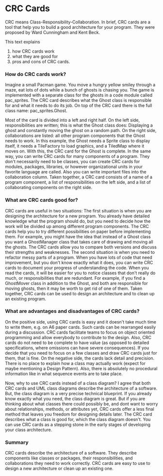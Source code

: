 # CRC Cards

CRC means Class-Responsibility-Collaboration. In brief, CRC cards are a tool that help you to build a good architecture for your program. They were proposed by Ward
Cunningham and Kent Beck.

This text explains
1. how CRC cards work
2. what they are good for
3. pros and cons of CRC cards.

### How do CRC cards work?
Imagine a small Pacman game. You move a hungry yellow smiley through a maze, eat lots
of dots while a bunch of ghosts is chasing you. The game is implemented with a separate
class for the ghosts in a code module called pac_sprites. The CRC card describes what
the Ghost class is responsible for and what it needs to do its job.
On top of the CRC card there is the full class name: pac_sprites.Ghost.

Most of the card is divided into a left and right half. On the left side, responsibilities are
written; this is what the Ghost class does: Displaying a ghost and constantly moving the
ghost on a random path. On the right side, collaborations are listed: all other program
components that the Ghost needs to work. In this example, the Ghost needs a Sprite class
to display itself, it needs a TileFactory to load graphics, and a TiledMap where it moves on.
With this, the CRC card for the Ghost is complete.
In the same way, you can write CRC cards for many components of a program. They don't
necessarily need to be classes, you can create CRC cards for modules, packages,
libraries, or however organizational units in your favorite language are called. Also you can
write important files into the collaboration column. Taken together, a CRC card consists of
a name of a program component, a list of responsibilities on the left side, and a list of
collaborating components on the right side.

### What are CRC cards good for?
CRC cards are useful in two situations:
The first situation is when you are designing the architecture for a new program. You
already have detailed knowledge what the program should do, but you need to decide how
the work will be divided up among different program components. The CRC cards help you
to try different possibilities on paper before implementing them. For example, you might
have the idea that instead of a Ghost class you want a GhostManager class that takes
care of drawing and moving all the ghosts. The CRC cards allow you to compare both
versions and discuss their strengths and weaknesses.
The second situation is when you need to refactor messy parts of a program. When you
have lots of code that need improvement, but you don't know exactly what it does, you can
write CRC cards to document your progress of understanding the code. When you read
the cards, it will be easier for you to notice classes that don't really do much, or
responsibilities that are redundant. For example, if you find a GhostMover class in addition
to the Ghost, and both are responsible for moving ghosts, then it may be worth to get rid of
one of them.
Taken together, CRC cards can be used to design an architecture and to clean up an
existing program.

### What are advantages and disadvantages of CRC cards?
On the positive side, using CRC cards is easy and it doesn't take much time to write them,
e.g. on A6 paper cards. Such cards can be rearranged easily during a discussion. CRC
cards facilitate teams to focus on object oriented programming and allow everybody to
contribute to the design. Also, CRC cards do not need to be complete to have value (as
opposed to detailed specifications, where omissions can have severe consequences). If
you decide that you need to focus on a few classes and draw CRC cards just for them,
that is fine. On the negative side, the cards lack detail and precision. There is no place to
explain how a class may actually work (expect for maybe mentioning a Design Pattern).
Also, there is absolutely no procedural information like in what sequence events are to
take place.

Now, why to use CRC cards instead of a class diagram? I agree that both CRC cards and
UML class diagrams describe the architecture of a software. But, the class diagram is a
very precise technical blueprint. If you already know exactly what you need, the class
diagram is great. But if you are thinking about what classes there could possibly be, and
dont want to worry about relationships, methods, or attributes yet, CRC cards offer a less
final method that leaves you freedom for designing details later. The CRC card describes
what a class is good for, which the class diagram doesn't. You can use CRC cards as a
stepping stone in the early stages of developing your class architecture.

### Summary
CRC cards describe the architecture of a software. They describe components like classes
or packages, their responsibilities, and collaborations they need to work correctly. CRC
cards are easy to use to design a new architecture or clean up an existing one.
